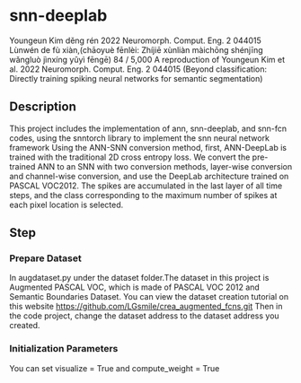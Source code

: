 # snn-deeplab
Youngeun Kim děng rén 2022 Neuromorph. Comput. Eng. 2 044015 Lùnwén de fù xiàn,(chāoyuè fēnlèi: Zhíjiē xùnliàn màichōng shénjīng wǎngluò jìnxíng yǔyì fēngē)
84 / 5,000
A reproduction of Youngeun Kim et al. 2022 Neuromorph. Comput. Eng. 2 044015 (Beyond classification: Directly training spiking neural networks for semantic segmentation)
## Description
This project includes the implementation of ann, snn-deeplab, and snn-fcn codes, using the snntorch library to implement the snn neural network framework
Using the ANN-SNN conversion method, first, ANN-DeepLab is trained with the traditional 2D cross entropy loss. We convert the pre-trained ANN to an SNN with two conversion methods, layer-wise conversion and channel-wise conversion, and use the DeepLab architecture trained on PASCAL VOC2012. The spikes are accumulated in the last layer of all time steps, and the class corresponding to the maximum number of spikes at each pixel location is selected.
## Step
### Prepare Dataset
In augdataset.py under the dataset folder.The dataset in this project is Augmented PASCAL VOC, which is made of PASCAL VOC 2012 and Semantic Boundaries Dataset.
You can view the dataset creation tutorial on this website https://github.com/LGsmile/crea_augmented_fcns.git
Then in the code project, change the dataset address to the dataset address you created.
### Initialization Parameters
You can set visualize = True and compute_weight = True
